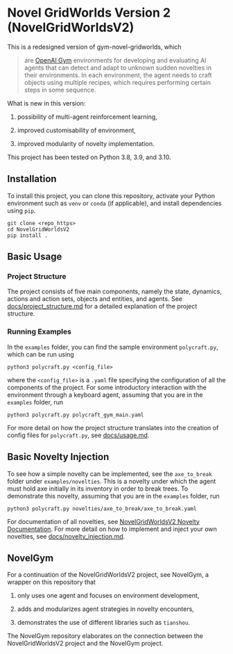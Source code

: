 # Novel GridWorlds Version 2 (NovelGridWorldsV2)

This is a redesigned version of gym-novel-gridworlds, which

> are [OpenAI Gym](https://github.com/openai/gym) environments for developing and evaluating AI agents that can detect and adapt to unknown sudden novelties in their environments. In each environment, the agent needs to craft objects using multiple recipes, which requires performing certain steps in some sequence.

What is new in this version:

1. possibility of multi-agent reinforcement learning,

2. improved customisability of environment,

3. improved modularity of novelty implementation.

This project has been tested on Python 3.8, 3.9, and 3.10.

## Installation

To install this project, you can clone this repository, activate your Python environment such as `venv` or `conda` (if applicable), and install dependencies using `pip`.

```
git clone <repo_https>
cd NovelGridWorldsV2
pip install .
```

## Basic Usage

### Project Structure

The project consists of five main components, namely the state, dynamics, actions and action sets, objects and entities, and agents. See [docs/project_structure.md](docs/project_structure.md) for a detailed explanation of the project structure.

### Running Examples

In the `examples` folder, you can find the sample environment `polycraft.py`, which can be run using

```
python3 polycraft.py <config_file>
```

where the `<config_file>` is a `.yaml` file specifying the configuration of all the components of the project. For some introductory interaction with the environment through a keyboard agent, assuming that you are in the `examples` folder, run

```
python3 polycraft.py polycraft_gym_main.yaml
```

For more detail on how the project structure translates into the creation of config files for `polycraft.py`, see [docs/usage.md](docs/usage.md).

## Basic Novelty Injection

To see how a simple novelty can be implemented, see the `axe_to_break` folder under `examples/novelties`. This is a novelty under which the agent must hold axe initially in its inventory in order to break trees. To demonstrate this novelty, assuming that you are in the `examples` folder, run

```
python3 polycraft.py novelties/axe_to_break/axe_to_break.yaml
```

For documentation of all novelties, see [NovelGridWorldsV2 Novelty Documentation](https://docs.google.com/document/d/1jefIDrk-SWubPeo3yOMsDN8w0XeVg_CStB2Q5dY5oqM/edit?usp=sharing). For more detail on how to implement and inject your own novelties, see [docs/novelty_injection.md](docs/novelty_injection.md).

## NovelGym

For a continuation of the NovelGridWorldsV2 project, see NovelGym, a wrapper on this repository that

1. only uses one agent and focuses on environment development,

2. adds and modularizes agent strategies in novelty encounters,

3. demonstrates the use of different libraries such as `tianshou`.

The NovelGym repository elaborates on the connection between the NovelGridWorldsV2 project and the NovelGym project.
